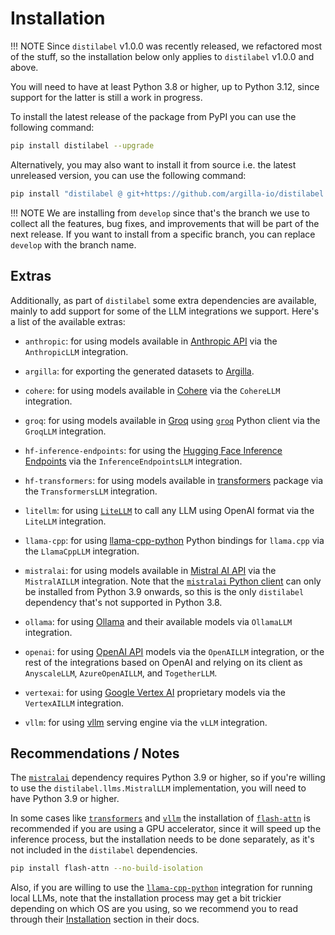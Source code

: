 # Installation

!!! NOTE
    Since `distilabel` v1.0.0 was recently released, we refactored most of the stuff, so the installation below only applies to `distilabel` v1.0.0 and above.

You will need to have at least Python 3.8 or higher, up to Python 3.12, since support for the latter is still a work in progress.

To install the latest release of the package from PyPI you can use the following command:

```sh
pip install distilabel --upgrade
```

Alternatively, you may also want to install it from source i.e. the latest unreleased version, you can use the following command:

```sh
pip install "distilabel @ git+https://github.com/argilla-io/distilabel.git@develop" --upgrade
```

!!! NOTE
    We are installing from `develop` since that's the branch we use to collect all the features, bug fixes, and improvements that will be part of the next release. If you want to install from a specific branch, you can replace `develop` with the branch name.

## Extras

Additionally, as part of `distilabel` some extra dependencies are available, mainly to add support for some of the LLM integrations we support. Here's a list of the available extras:

- `anthropic`: for using models available in [Anthropic API](https://www.anthropic.com/api) via the `AnthropicLLM` integration.

- `argilla`: for exporting the generated datasets to [Argilla](https://argilla.io/).

- `cohere`: for using models available in [Cohere](https://cohere.ai/) via the `CohereLLM` integration.

- `groq`: for using models available in [Groq](https://groq.com/) using [`groq`](https://github.com/groq/groq-python) Python client via the `GroqLLM` integration.

- `hf-inference-endpoints`: for using the [Hugging Face Inference Endpoints](https://huggingface.co/inference-endpoints) via the `InferenceEndpointsLLM` integration.

- `hf-transformers`: for using models available in [transformers](https://github.com/huggingface/transformers) package via the `TransformersLLM` integration.

- `litellm`: for using [`LiteLLM`](https://github.com/BerriAI/litellm) to call any LLM using OpenAI format via the `LiteLLM` integration.

- `llama-cpp`: for using [llama-cpp-python](https://github.com/abetlen/llama-cpp-python) Python bindings for `llama.cpp` via the `LlamaCppLLM` integration.

- `mistralai`: for using models available in [Mistral AI API](https://mistral.ai/news/la-plateforme/) via the `MistralAILLM` integration. Note that the [`mistralai` Python client](https://github.com/mistralai/client-python) can only be installed from Python 3.9 onwards, so this is the only `distilabel` dependency that's not supported in Python 3.8.

- `ollama`: for using [Ollama](https://ollama.com/) and their available models via `OllamaLLM` integration.

- `openai`: for using [OpenAI API](https://openai.com/blog/openai-api) models via the `OpenAILLM` integration, or the rest of the integrations based on OpenAI and relying on its client as `AnyscaleLLM`, `AzureOpenAILLM`, and `TogetherLLM`.

- `vertexai`: for using [Google Vertex AI](https://cloud.google.com/vertex-ai) proprietary models via the `VertexAILLM` integration.

- `vllm`: for using [vllm](https://github.com/vllm-project/vllm) serving engine via the `vLLM` integration.

## Recommendations / Notes

The [`mistralai`](https://github.com/mistralai/client-python) dependency requires Python 3.9 or higher, so if you're willing to use the `distilabel.llms.MistralLLM` implementation, you will need to have Python 3.9 or higher.

In some cases like [`transformers`](https://github.com/huggingface/transformers) and [`vllm`](https://github.com/vllm-project/vllm) the installation of [`flash-attn`](https://github.com/Dao-AILab/flash-attention) is recommended if you are using a GPU accelerator, since it will speed up the inference process, but the installation needs to be done separately, as it's not included in the `distilabel` dependencies.

```sh
pip install flash-attn --no-build-isolation
```

Also, if you are willing to use the [`llama-cpp-python`](https://github.com/abetlen/llama-cpp-python) integration for running local LLMs, note that the installation process may get a bit trickier depending on which OS are you using, so we recommend you to read through their [Installation](https://github.com/abetlen/llama-cpp-python?tab=readme-ov-file#installation) section in their docs.
